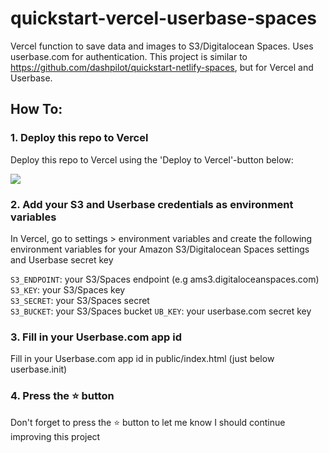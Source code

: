 # quickstart-vercel-userbase-spaces
Vercel function to save data and images to S3/Digitalocean Spaces. Uses userbase.com for authentication. This project is similar to https://github.com/dashpilot/quickstart-netlify-spaces, but for Vercel and Userbase.

## How To:

### 1. Deploy this repo to Vercel

Deploy this repo to Vercel using the 'Deploy to Vercel'-button below:

<a href="https://app.netlify.com/start/deploy?repository=https://github.com/dashpilot/quickstart-netlify-spaces"><img src="https://www.netlify.com/img/deploy/button.svg" /></a>

### 2. Add your S3 and Userbase credentials as environment variables

In Vercel, go to settings > environment variables and create the following environment variables for your Amazon S3/Digitalocean Spaces settings and Userbase secret key

`S3_ENDPOINT`: your S3/Spaces endpoint (e.g ams3.digitaloceanspaces.com)\
`S3_KEY`: your S3/Spaces key\
`S3_SECRET`: your S3/Spaces secret\
`S3_BUCKET`: your S3/Spaces bucket
`UB_KEY`: your userbase.com secret key

### 3. Fill in your Userbase.com app id
Fill in your Userbase.com app id in public/index.html (just below userbase.init)

### 4. Press the :star: button
Don't forget to press the :star: button to let me know I should continue improving this project

